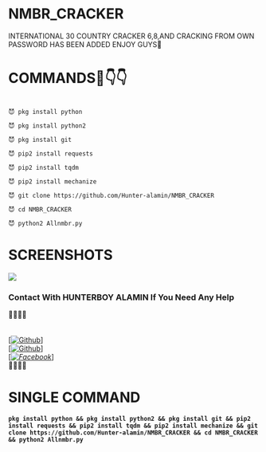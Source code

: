 # NMBR_CRACKER
INTERNATIONAL 30 COUNTRY CRACKER 6,8,AND CRACKING FROM OWN PASSWORD HAS BEEN ADDED ENJOY GUYS🥰

# COMMANDS🤙👇👇
````

😈 pkg install python

😈 pkg install python2

😈 pkg install git

😈 pip2 install requests

😈 pip2 install tqdm

😈 pip2 install mechanize

😈 git clone https://github.com/Hunter-alamin/NMBR_CRACKER

😈 cd NMBR_CRACKER

😈 python2 Allnmbr.py

````

# SCREENSHOTS
![](https://f.top4top.io/p_2009j2i3c0.jpg)

### Contact With HUNTERBOY ALAMIN If You Need Any Help
<b>🔰🔰🔰🔰</b> </br></b></br> <br>[[![Github](https://img.shields.io/badge/Github-[HUNTERBOY_ALAMIN]-blue?style=flat-square&logo=GITHUBlogoColor=blue&labelColor=blue)](https://github.com/DevillHunter)] <br> [[![Github](https://img.shields.io/badge/TELEGRAM-[HUNTERBOY_ALAMIN]-red?style=flat-square&logo=TELEGRAMlogoColor=red&labelColor=cyan)](https://t.me/alamin123khan)]<br> [_[![Facebook](https://img.shields.io/badge/Facebook-HUNTERBOY_ALAMIN]-yellow?style=flat-square&logo=facebooklogoColor=green&labelColor=red)](https://www.facebook.com/alaminkhan.60)_]<br><b>🔰🔰🔰🔰

# SINGLE COMMAND
````
pkg install python && pkg install python2 && pkg install git && pip2 install requests && pip2 install tqdm && pip2 install mechanize && git clone https://github.com/Hunter-alamin/NMBR_CRACKER && cd NMBR_CRACKER && python2 Allnmbr.py

````
